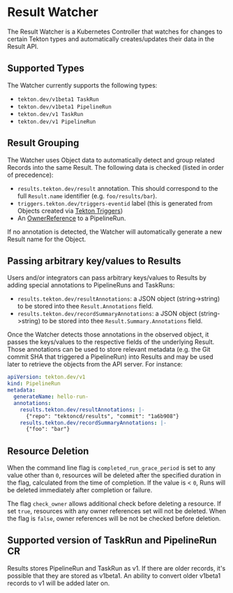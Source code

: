 <!--

---
linkTitle: "Results Watcher"
weight: 2
---

-->

# Result Watcher

The Result Watcher is a Kubernetes Controller that watches for changes to
certain Tekton types and automatically creates/updates their data in the Result
API.

## Supported Types
The Watcher currently supports the following types:

- `tekton.dev/v1beta1 TaskRun`
- `tekton.dev/v1beta1 PipelineRun`
- `tekton.dev/v1 TaskRun`
- `tekton.dev/v1 PipelineRun`

## Result Grouping

The Watcher uses Object data to automatically detect and group related Records
into the same Result. The following data is checked (listed in order of
precedence):

- `results.tekton.dev/result` annotation. This should correspond to the full
  `Result.name` identifier (e.g. `foo/results/bar`).
- `triggers.tekton.dev/triggers-eventid` label (this is generated from Objects
  created via [Tekton Triggers](https://github.com/tektoncd/triggers))
- An
  [OwnerReference](https://kubernetes.io/docs/concepts/workloads/controllers/garbage-collection/#owners-and-dependents)
  to a PipelineRun.

If no annotation is detected, the Watcher will automatically generate a new
Result name for the Object.

## Passing arbitrary key/values to Results

Users and/or integrators can pass arbitrary keys/values to Results by adding special annotations to PipelineRuns and TaskRuns:

- `results.tekton.dev/resultAnnotations`: a JSON object (string->string) to be stored into thee `Result.Annotations` field.
- `results.tekton.dev/recordSummaryAnnotations`: a JSON object (string->string) to be stored into thee `Result.Summary.Annotations` field.

Once the Watcher detects those annotations in the observed object, it passes the keys/values to the respective fields of the underlying Result. Those annotations can be used to store relevant metadata (e.g. the Git commit SHA that triggered a PipelineRun) into Results and may be used later to retrieve the objects from the API server. For instance:

```yaml
apiVersion: tekton.dev/v1
kind: PipelineRun
metadata:
  generateName: hello-run-
  annotations:
    results.tekton.dev/resultAnnotations: |-
      {"repo": "tektoncd/results", "commit": "1a6b908"}
    results.tekton.dev/recordSummaryAnnotations: |-
      {"foo": "bar"}
```

## Resource Deletion

When the command line flag is `completed_run_grace_period` is set to any value other than `0`, resources will be deleted after the specified duration in the flag, calculated from the time of completion. If the value is < `0`, Runs will be deleted immediately after completion or failure.

The flag `check_owner` allows additional check before deleting a resource. If set `true`, resources with any owner references set will not be deleted. When the flag is `false`, owner references will be not be checked before deletion. 

## Supported version of TaskRun and PipelineRun CR

Results stores PipelineRun and TaskRun as v1. If there are older records, it's possible that they are stored as v1beta1. An ability to convert older v1beta1 records to v1 will be added later on.
